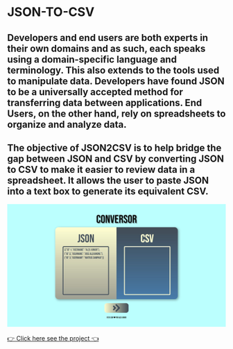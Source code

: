 # JSON-TO-CSV

## Developers and end users are both experts in their own domains and as such, each speaks using a domain-specific language and terminology. This also extends to the tools used to manipulate data. Developers have found JSON to be a universally accepted method for transferring data between applications. End Users, on the other hand, rely on spreadsheets to organize and analyze data.

## The objective of JSON2CSV is to help bridge the gap between JSON and CSV by converting JSON to CSV to make it easier to review data in a spreadsheet. It allows the user to paste JSON into a text box to generate its equivalent CSV.

![Json-to-csv](imgs/JSON-TO-CSV.png)

[👉 Click here see the project 👈](https://alexjr22.github.io/JSON-TO-CSV/)
